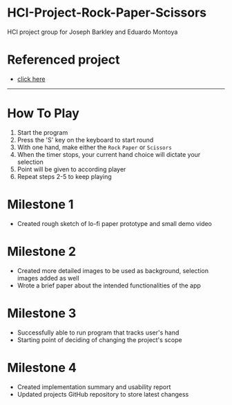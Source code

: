 # HCI-Project-Rock-Paper-Scissors
HCI project group for Joseph Barkley and Eduardo Montoya

# Referenced project
- [click here](https://www.computervision.zone/courses/rock-paper-scissor/)

---
# How To Play
1. Start the program
2. Press the 'S' key on the keyboard to start round
3. With one hand, make either the `Rock` `Paper` or `Scissors`
4. When the timer stops, your current hand choice will dictate your selection
5. Point will be given to according player
6. Repeat steps 2-5 to keep playing

###

# Milestone 1
- Created rough sketch of lo-fi paper prototype and small demo video

# Milestone 2
- Created more detailed images to be used as background, selection images added as well
- Wrote a brief paper about the intended functionalities of the app
# Milestone 3
- Successfully able to run program that tracks user's hand
- Starting point of deciding of changing the project's scope
# Milestone 4
- Created implementation summary and usability report
- Updated projects GitHub repository to store latest changess